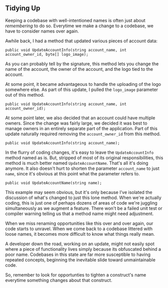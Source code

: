 ## Tidying Up

Keeping a codebase with well-intentioned names is often just about _remembering_ to do so. Everytime we make a change to a codebase, we have to consider names over again. 

Awhile back, I had a method that updated various pieces of account data:

```
public void UpdateAccountInfo(string account_name, int account_owner_id, byte[] logo_image);
```
As you can probably tell by the signature, this method lets you change the name of the account, the owner of the account, and the logo tied to the account.

At some point, it became advantageous to handle the uploading of the logo somewhere else. As part of this update, I pulled the `logo_image` parameter out of this method.

```
public void UpdateAccountInfo(string account_name, int account_owner_id);
```
At some point later, we also decided that an account could have multiple owners. Since the change was fairly large, we decided it was best to manage owners in an entirely separate part of the application. Part of this update naturally required removing the `account_owner_id` from this method.

```
public void UpdateAccountInfo(string account_name);
```
In the flurry of coding changes, it's easy to leave the `UpdateAccountInfo` method named as is. But, stripped of most of its original responsibilities, this method is much better named `UpdateAccountName`. That's all it's doing anymore. It also doesn't hurt to shorten the parameter `account_name` to just `name`, since it's obvious at this point what the parameter refers to.

```
public void UpdateAccountName(string name);
```
This example may seem obvious, but it's only because I've isolated the discussion of what's changed to just this lone method. When we're actually coding, this is just one of perhaps dozens of areas of code we're juggling simultaneously as we augment a feature. There won't be a failed unit test or compiler warning telling us that a method name might need adjustment.

When we miss renaming opportunities like this over and over again, our code starts to unravel. When we come back to a codebase littered with loose names, it becomes more difficult to know what things really mean. 

A developer down the road, working on an update, might not easily spot where a piece of functionality lives simply because its obfuscated behind a poor name. Codebases in this state are far more susceptible to having repeated concepts, beginning the inevitable slide toward unmaintainable code. 

So, remember to look for opportunties to tighten a construct's name everytime something changes about that construct.




